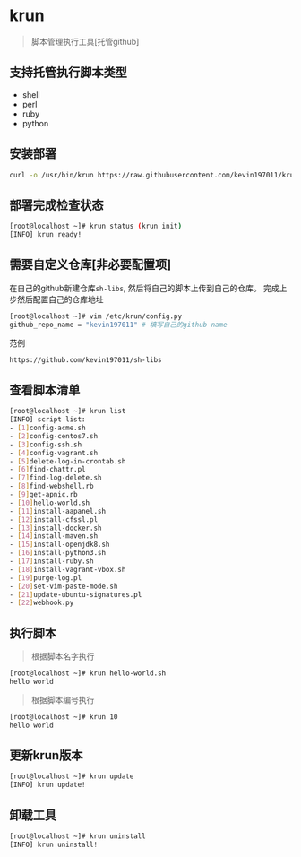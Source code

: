 # krun

> 脚本管理执行工具[托管github]

## 支持托管执行脚本类型
- shell
- perl
- ruby
- python

## 安装部署
```bash
curl -o /usr/bin/krun https://raw.githubusercontent.com/kevin197011/krun/main/krun && chmod +x /usr/bin/krun
```
## 部署完成检查状态
```bash
[root@localhost ~]# krun status (krun init)
[INFO] krun ready!
```
## 需要自定义仓库[非必要配置项]
在自己的github新建仓库`sh-libs`, 然后将自己的脚本上传到自己的仓库。
完成上步然后配置自己的仓库地址
```bash
[root@localhost ~]# vim /etc/krun/config.py
github_repo_name = "kevin197011" # 填写自己的github name
```
范例
```bash
https://github.com/kevin197011/sh-libs
```

## 查看脚本清单
```bash
[root@localhost ~]# krun list
[INFO] script list:
- [1]config-acme.sh
- [2]config-centos7.sh
- [3]config-ssh.sh
- [4]config-vagrant.sh
- [5]delete-log-in-crontab.sh
- [6]find-chattr.pl
- [7]find-log-delete.sh
- [8]find-webshell.rb
- [9]get-apnic.rb
- [10]hello-world.sh
- [11]install-aapanel.sh
- [12]install-cfssl.pl
- [13]install-docker.sh
- [14]install-maven.sh
- [15]install-openjdk8.sh
- [16]install-python3.sh
- [17]install-ruby.sh
- [18]install-vagrant-vbox.sh
- [19]purge-log.pl
- [20]set-vim-paste-mode.sh
- [21]update-ubuntu-signatures.pl
- [22]webhook.py
```

## 执行脚本

> 根据脚本名字执行
```bash
[root@localhost ~]# krun hello-world.sh
hello world
```

> 根据脚本编号执行
```bash
[root@localhost ~]# krun 10
hello world
```

## 更新krun版本
```bash
[root@localhost ~]# krun update
[INFO] krun update!
```

## 卸载工具
```bash
[root@localhost ~]# krun uninstall
[INFO] krun uninstall!
```